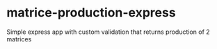 # matrice-production-express
Simple express app with custom validation that returns production of 2 matrices 
